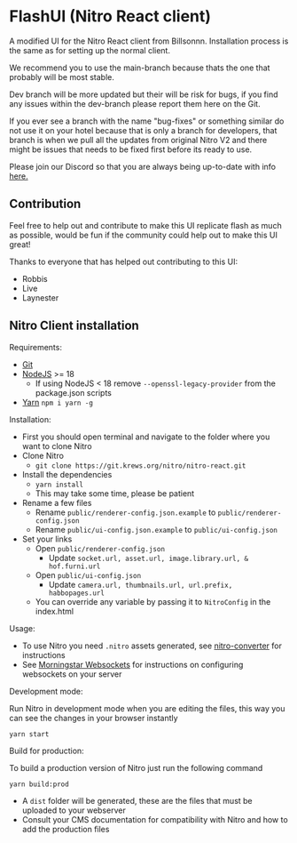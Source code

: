 # FlashUI (Nitro React client)

A modified UI for the Nitro React client from Billsonnn.
Installation process is the same as for setting up the normal client.

We recommend you to use the main-branch because thats the one that probably will be most stable.

Dev branch will be more updated but their will be risk for bugs, if you find any issues within the dev-branch please report them here on the Git.

If you ever see a branch with the name "bug-fixes" or something similar do not use it on your hotel because that is only a branch for developers, that branch is when we pull all the updates from original Nitro V2 and there might be issues that needs to be fixed first before its ready to use.

Please join our Discord so that you are always being up-to-date with info [here.](https://discord.gg/KGYG5V2vf3)
## Contribution

Feel free to help out and contribute to make this UI replicate flash as much as possible, would be fun if the community could help out to make this UI great!

Thanks to everyone that has helped out contributing to this UI:
-   Robbis
- Live
- Laynester

## Nitro Client installation

Requirements:

-   [Git](https://git-scm.com/)
-   [NodeJS](https://nodejs.org/) >= 18
    - If using NodeJS < 18 remove `--openssl-legacy-provider` from the package.json scripts
-   [Yarn](https://yarnpkg.com/) `npm i yarn -g`

Installation:

-   First you should open terminal and navigate to the folder where you want to clone Nitro
-   Clone Nitro
    -   `git clone https://git.krews.org/nitro/nitro-react.git`
-   Install the dependencies
    -   `yarn install`
    -   This may take some time, please be patient
-   Rename a few files
    -   Rename `public/renderer-config.json.example` to `public/renderer-config.json`
    -   Rename `public/ui-config.json.example` to `public/ui-config.json`
-   Set your links
    -   Open `public/renderer-config.json`
        -   Update `socket.url, asset.url, image.library.url, & hof.furni.url`
    -   Open `public/ui-config.json`
        -   Update `camera.url, thumbnails.url, url.prefix, habbopages.url`
    -   You can override any variable by passing it to `NitroConfig` in the index.html

Usage:

-   To use Nitro you need `.nitro` assets generated, see [nitro-converter](https://git.krews.org/nitro/nitro-converter) for instructions
-   See [Morningstar Websockets](https://git.krews.org/nitro/ms-websockets) for instructions on configuring websockets on your server

Development mode:

Run Nitro in development mode when you are editing the files, this way you can see the changes in your browser instantly

```
yarn start
```

Build for production:

To build a production version of Nitro just run the following command

```
yarn build:prod
```

-   A `dist` folder will be generated, these are the files that must be uploaded to your webserver
-   Consult your CMS documentation for compatibility with Nitro and how to add the production files
